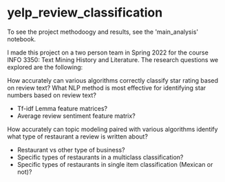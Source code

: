 # yelp_review_classification

To see the project methodoogy and results, see the 'main_analysis' notebook.

I made this project on a two person team in Spring 2022 for the course INFO 3350: Text Mining History and Literature. The research questions we explored are the following:

How accurately can various algorithms correctly classify star rating based on review text?
What NLP method is most effective for identifying star numbers based on review text?
- Tf-idf Lemma feature matrices?
- Average review sentiment feature matrix?
    
How accurately can topic modeling paired with various algorithms identify what type of restaurant a review is written about?
- Restaurant vs other type of business?
- Specific types of restaurants in a multiclass classification?
- Specific types of restaurants in single item classification (Mexican or not)?
